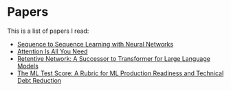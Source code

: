 # Papers

This is a list of papers I read:

- [Sequence to Sequence Learning with Neural Networks](https://arxiv.org/pdf/1409.3215.pdf)
- [Attention Is All You Need](https://arxiv.org/pdf/1706.03762.pdf)
- [Retentive Network: A Successor to Transformer for Large Language Models](https://arxiv.org/pdf/2307.08621.pdf)
- [The ML Test Score: A Rubric for ML Production Readiness and Technical Debt Reduction](https://storage.googleapis.com/pub-tools-public-publication-data/pdf/aad9f93b86b7addfea4c419b9100c6cdd26cacea.pdf)
